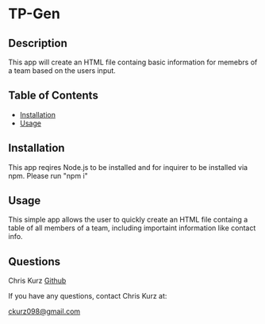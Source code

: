 

# TP-Gen

## Description
This app will create an HTML file containg basic information for memebrs of a team based on the users input. 



## Table of Contents  
    
* [Installation](#installation)
* [Usage](#usage) 

## Installation
This app reqires Node.js to be installed and for inquirer to be installed via npm. 
Please run "npm i"
         

## Usage
This simple app allows the user to quickly create an HTML file containg a table of all members of a team, including importaint information like contact info.
           
## Questions
Chris Kurz              [Github](https://github.com/chriskurz098)

If you have any questions, contact Chris Kurz at:

[ckurz098@gmail.com](mailto:ckurz098@gmail.com)


